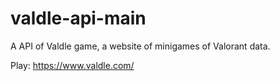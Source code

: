 # valdle-api-main
 
A API of Valdle game, a website of minigames of Valorant data.

Play:
https://www.valdle.com/
